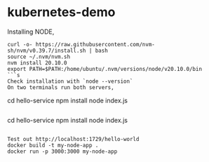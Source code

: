 # kubernetes-demo
Installing NODE,
```
curl -o- https://raw.githubusercontent.com/nvm-sh/nvm/v0.39.7/install.sh | bash
source ~/.nvm/nvm.sh
nvm install 20.10.0
export PATH=$PATH:/home/ubuntu/.nvm/versions/node/v20.10.0/bin
```s
Check installation with `node --version`
On two terminals run both servers, 
```
cd hello-service
npm install
node index.js
```
```
cd hello-service
npm install
node index.js
```

Test out http://localhost:1729/hello-world 
docker build -t my-node-app .
docker run -p 3000:3000 my-node-app

